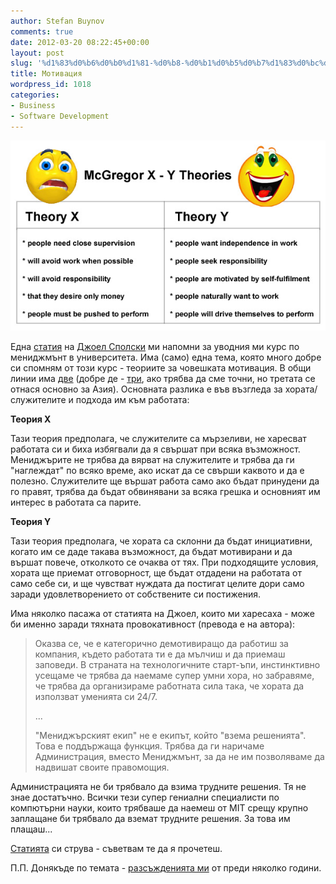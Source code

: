 ```yaml
---
author: Stefan Buynov
comments: true
date: 2012-03-20 08:22:45+00:00
layout: post
slug: '%d1%83%d0%b6%d0%b0%d1%81-%d0%b8-%d0%b1%d0%b5%d0%b7%d1%83%d0%bc%d0%b8%d0%b5'
title: Мотивация
wordpress_id: 1018
categories:
- Business
- Software Development
---
```


[![](/images/2012/02/motivation.jpg)](/images/2012/02/motivation.jpg)

Една [статия](http://www.avc.com/a_vc/2012/02/the-management-team-guest-post-from-joel-spolsky.html) на [Джоел Сполски](http://joelonsoftware.com/items/2012/02/13.html) ми напомни за уводния ми курс по мениджмънт в университета. Има (само) една тема, която много добре си спомням от този курс - теориите за човешката мотивация.
В общи линии има [две](http://en.wikipedia.org/wiki/Theory_X_and_theory_Y) (добре де - [три](http://en.wikipedia.org/wiki/Theory_Z), ако трябва да сме точни, но третата се отнася основно за Азия). Основната разлика е във възгледа за хората/служителите и подхода им към работата:

**Теория X**

Тази теория предполага, че служителите са мързеливи, не харесват работата си и биха избягвали да я свършат при всяка възможност. Мениджърите не трябва да вярват на служителите и трябва да ги "наглеждат" по всяко време, ако искат да се свърши каквото и да е полезно. Служителите ще вършат работа само ако бъдат принудени да го правят, трябва да бъдат обвинявани за всяка грешка и основният им интерес в работата са парите.


**Теория Y**

Тази теория предполага, че хората са склонни да бъдат инициативни, когато им се даде такава възможност, да бъдат мотивирани и да вършат повече, отколкото се очаква от тях. При подходящите условия, хората ще приемат отговорност, ще бъдат отдадени на работата от само себе си, и ще чувстват нуждата да постигат целите дори само заради удовлетворението от собствените си постижения.

<!-- More -->

Има няколко пасажа от статията на Джоел, които ми харесаха - може би именно заради тяхната провокативност (превода е на автора):


> Оказва се, че е категорично демотивиращо да работиш за компания, където работата ти е да мълчиш и да приемаш заповеди. В страната на технологичните старт-ъпи, инстинктивно усещаме че трябва да наемаме супер умни хора, но забравяме, че трябва да организираме работната сила така, че хората да използват уменията си 24/7.
> 
> ...
> 
> "Мениджърският екип" не е екипът, който "взема решенията". Това е поддържаща функция. Трябва да ги наричаме Администрация, вместо Мениджмънт, за да не им позволяваме да надвишат своите правомощия.

Администрацията не би трябвало да взима трудните решения. Тя не знае достатъчно. Всички тези супер гениални специалисти по компютърни науки, които трябваше да наемеш от MIT срещу крупно заплащане би трябвало да вземат трудните решения. За това им плащаш...


[Статията](http://www.avc.com/a_vc/2012/02/the-management-team-guest-post-from-joel-spolsky.html) си струва - съветвам те да я прочетеш.


П.П. Донякъде по темата - [разсъжденията ми](http://buynov.com/2007/09/03/16) от преди няколко години.

